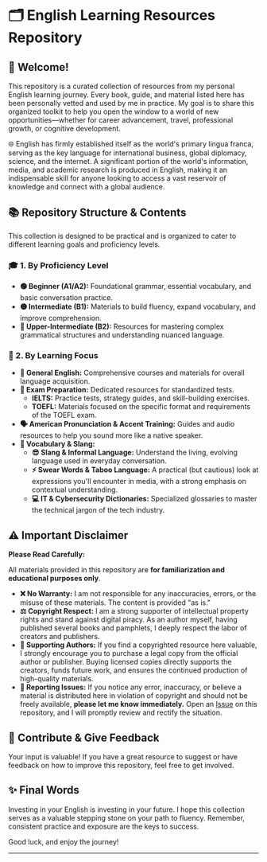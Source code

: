 # 🗂️ English Learning Resources Repository

## 👋 Welcome!

This repository is a curated collection of resources from my personal English learning journey. Every book, guide, and material listed here has been personally vetted and used by me in practice. My goal is to share this organized toolkit to help you open the window to a world of new opportunities—whether for career advancement, travel, professional growth, or cognitive development.

🌐 English has firmly established itself as the world's primary lingua franca, serving as the key language for international business, global diplomacy, science, and the internet. A significant portion of the world's information, media, and academic research is produced in English, making it an indispensable skill for anyone looking to access a vast reservoir of knowledge and connect with a global audience.

## 📚 Repository Structure & Contents

This collection is designed to be practical and is organized to cater to different learning goals and proficiency levels.

### **🎓 1. By Proficiency Level**
*   **🟢 Beginner (A1/A2):** Foundational grammar, essential vocabulary, and basic conversation practice.
*   **🟡 Intermediate (B1):** Materials to build fluency, expand vocabulary, and improve comprehension.
*   **🔴 Upper-Intermediate (B2):** Resources for mastering complex grammatical structures and understanding nuanced language.

### **🎯 2. By Learning Focus**
*   **📖 General English:** Comprehensive courses and materials for overall language acquisition.
*   **📝 Exam Preparation:** Dedicated resources for standardized tests.
    *   **IELTS:** Practice tests, strategy guides, and skill-building exercises.
    *   **TOEFL:** Materials focused on the specific format and requirements of the TOEFL exam.
*   **🗣️ American Pronunciation & Accent Training:** Guides and audio resources to help you sound more like a native speaker.
*   **💬 Vocabulary & Slang:**
    *   **😎 Slang & Informal Language:** Understand the living, evolving language used in everyday conversation.
    *   **⚡ Swear Words & Taboo Language:** A practical (but cautious) look at expressions you'll encounter in media, with a strong emphasis on contextual understanding.
    *   **💻 IT & Cybersecurity Dictionaries:** Specialized glossaries to master the technical jargon of the tech industry.

## ⚠️ Important Disclaimer

**Please Read Carefully:**

All materials provided in this repository are **for familiarization and educational purposes only**.

*   **❌ No Warranty:** I am not responsible for any inaccuracies, errors, or the misuse of these materials. The content is provided "as is."
*   **⚖️ Copyright Respect:** I am a strong supporter of intellectual property rights and stand against digital piracy. As an author myself, having published several books and pamphlets, I deeply respect the labor of creators and publishers.
*   **💝 Supporting Authors:** If you find a copyrighted resource here valuable, I strongly encourage you to purchase a legal copy from the official author or publisher. Buying licensed copies directly supports the creators, funds future work, and ensures the continued production of high-quality materials.
*   **🐛 Reporting Issues:** If you notice any error, inaccuracy, or believe a material is distributed here in violation of copyright and should not be freely available, **please let me know immediately.** Open an [Issue](../../issues) on this repository, and I will promptly review and rectify the situation.

## 🤝 Contribute & Give Feedback

Your input is valuable! If you have a great resource to suggest or have feedback on how to improve this repository, feel free to get involved.

## ✨ Final Words

Investing in your English is investing in your future. I hope this collection serves as a valuable stepping stone on your path to fluency. Remember, consistent practice and exposure are the keys to success.

Good luck, and enjoy the journey!

***
